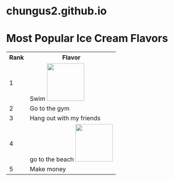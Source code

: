 # chungus2.github.io

<!DOCTYPE html>
<html ><head><meta charset=utf-8" /><title>Things i like to do</title></head>
<body>
        <h1>Most Popular Ice Cream Flavors </h1>
        <table><tr><th>Rank</th><th>Flavor</th></tr>
        <tr><td>1</td><td>Swim <img src="https://www.natare.com/wp-content/uploads/2015/12/competition-pool-2-parallax-image-1024x569.jpg" height=100 width=100/></td></tr>
        <tr><td>2</td><td>Go to the gym</td></tr>
        <tr><td>3</td><td>Hang out with my friends</td></tr>
        <tr><td>4</td><td>go to the beach <img src="https://www.atlantisbahamas.com/media/Things%20To%20Do/Water%20Park/Beaches/Hero/Experiences_Beach.jpg" height=100 width=100/> </td></tr>
        <tr><td>5</td><td>Make money</td></tr></table>
</body>
</html>

 
